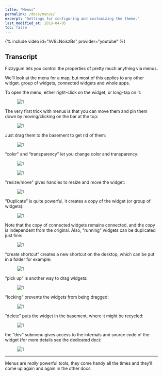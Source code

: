 ```yaml
---
title: "Menus"
permalink: /docs/menus/
excerpt: "Settings for configuring and customizing the theme."
last_modified_at: 2018-04-05
toc: false
---
```


{% include video id="hV8LNoiszBs" provider="youtube" %}

## Transcript

Fizzygum lets you control the properties of pretty much anything via menus.

We’ll look at the menu for a map, but most of this applies to any other widget, group of widgets, connected widgets and whole apps.

To open the menu, either right-click on the widget, or long-tap on it:

<figure>
  <img src="{{ '/assets/images/docs-gifs/menus/menus-1.gif' | relative_url }}" alt="1">
</figure>

The very first trick with menus is that you can move them and pin them down by moving/clicking on the bar at the top:

<figure>
  <img src="{{ '/assets/images/docs-gifs/menus/menus-2.gif' | relative_url }}" alt="1">
</figure>

Just drag them to the basement to get rid of them:

<figure>
  <img src="{{ '/assets/images/docs-gifs/menus/menus-3.gif' | relative_url }}" alt="1">
</figure>


“color" and “transparency” let you change color and transparency:

<figure>
  <img src="{{ '/assets/images/docs-gifs/menus/menus-4.gif' | relative_url }}" alt="1">
</figure>

<figure>
  <img src="{{ '/assets/images/docs-gifs/menus/menus-5.gif' | relative_url }}" alt="1">
</figure>

"resize/move" gives handles to resize and move the widget:

<figure>
  <img src="{{ '/assets/images/docs-gifs/menus/menus-6.gif' | relative_url }}" alt="1">
</figure>

"Duplicate” is quite powerful, it creates a copy of the widget (or group of widgets):

<figure>
  <img src="{{ '/assets/images/docs-gifs/menus/menus-7.gif' | relative_url }}" alt="1">
</figure>

Note that the copy of connected widgets remains connected, and the copy is independent from the original. Also, "running" widgets can be duplicated just fine:

<figure>
  <img src="{{ '/assets/images/docs-gifs/menus/menus-8.gif' | relative_url }}" alt="1">
</figure>

“create shortcut” creates a new shortcut on the desktop, which can be put in a folder for example:

<figure>
  <img src="{{ '/assets/images/docs-gifs/menus/menus-9.gif' | relative_url }}" alt="1">
</figure>

“pick up” is another way to drag widgets:

<figure>
  <img src="{{ '/assets/images/docs-gifs/menus/menus-10.gif' | relative_url }}" alt="1">
</figure>

“locking” prevents the widgets from being dragged:

<figure>
  <img src="{{ '/assets/images/docs-gifs/menus/menus-11.gif' | relative_url }}" alt="1">
</figure>

“delete” puts the widget in the basement, where it might be recycled:

<figure>
  <img src="{{ '/assets/images/docs-gifs/menus/menus-12.gif' | relative_url }}" alt="1">
</figure>

the “dev” submenu gives access to the internals and source code of the widget (for more details see the dedicated doc):

<figure>
  <img src="{{ '/assets/images/docs-gifs/menus/menus-13.gif' | relative_url }}" alt="1">
</figure>

---

Menus are _really_ powerful tools, they come handy all the times and they’ll come up again and again in the other docs.
